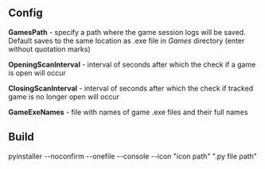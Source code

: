 ## Config

**GamesPath** - specify a path where the game session logs will be saved. Default saves to the same location as .exe file in *Games* directory (enter without quotation marks)

**OpeningScanInterval** - interval of seconds after which the check if a game is open will occur

**ClosingScanInterval** - interval of seconds after which the check if tracked game is no longer open will occur

**GameExeNames** - file with names of game .exe files and their full names



## Build

pyinstaller --noconfirm --onefile --console --icon "icon path" ".py file path"